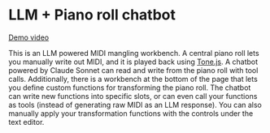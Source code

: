 # LLM + Piano roll chatbot

[Demo video](https://www.dropbox.com/scl/fi/11t27rxos5muh378vfewh/llm_midi_mangler.mp4?rlkey=eo8d2he8v6j04skgvcg20466b&dl=0)

This is an LLM powered MIDI mangling workbench. A central piano roll lets you manually write out MIDI, and it is played back using <a href="https://tonejs.github.io/" target="_blank" rel="noreferrer">Tone.js</a>. A chatbot powered by Claude Sonnet can read and write from the piano roll with tool calls. Additionally, there is a workbench at the bottom of the page that lets you define custom functions for transforming  the piano roll. The chatbot can write new functions into specific slots, or can even call your functions as tools (instead of generating raw MIDI as an LLM response). You can also manually apply your transformation functions with the controls under the text editor.